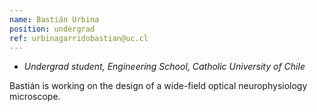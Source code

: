 ```yaml
---
name: Bastián Urbina
position: undergrad
ref: urbinagarridobastian@uc.cl
---
```


- _Undergrad student, Engineering School, Catholic University of Chile_

Bastián is working on the design of a wide-field optical neurophysiology microscope.